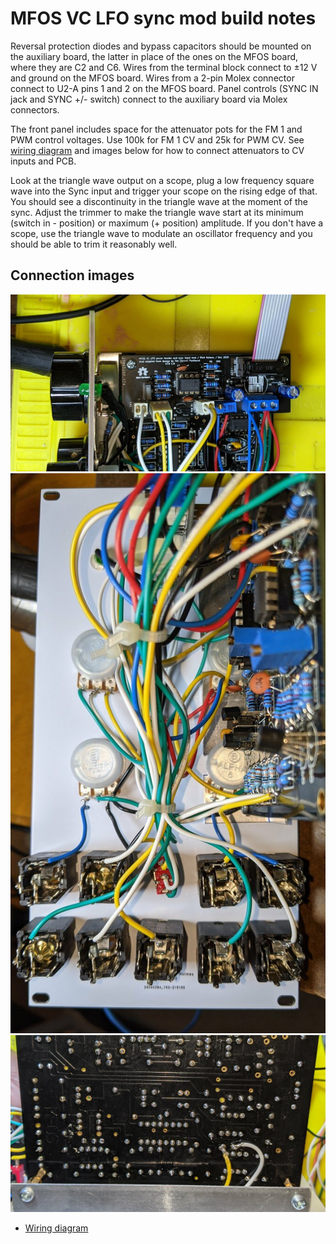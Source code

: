 # MFOS VC LFO sync mod build notes

Reversal protection diodes and bypass capacitors should be mounted on the auxiliary board, the latter in place of the ones on the MFOS board, where they are C2 and C6. Wires from the terminal block connect to ±12 V and ground on the MFOS board. Wires from a 2-pin Molex connector connect to U2-A pins 1 and 2 on the MFOS board. Panel controls (SYNC IN jack and SYNC +/- switch) connect to the auxiliary board via Molex connectors.

The front panel includes space for the attenuator pots for the FM 1 and PWM control voltages. Use 100k for FM 1 CV and 25k for PWM CV. See [wiring diagram](../Images/panel_wiring.pdf) and images below for how to connect attenuators to CV inputs and PCB.

Look at the triangle wave output on a scope, plug a low frequency square wave into the Sync input and trigger your scope on the rising edge of that. You should see a discontinuity in the triangle wave at the moment of the sync. Adjust the trimmer to make the triangle wave start at its minimum (switch in - position) or maximum (+ position) amplitude. If you don't have a scope, use the triangle wave to modulate an oscillator frequency and you should be able to trim it reasonably well.

## Connection images

![Sync mod board](../Images/modboard.jpg  "Sync mod board")
![Panel wiring](../Images/panelwiring.jpg  "Panel wiring")
![PCB connection](../Images/pcbbodge.jpg  "PCB connection")

* [Wiring diagram](../Images/panel_wiring.pdf)
